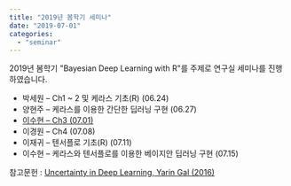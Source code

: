 ```yaml
---
title: "2019년 봄학기 세미나"
date: "2019-07-01"
categories:
  - "seminar"
---
```


2019년 봄학기 "Bayesian Deep Learning with R"를 주제로 연구실 세미나를 진행하였습니다.

* 박세원 – Ch1 ~ 2 및 케라스 기초(R) (06.24)
* 양현주 – 케라스를 이용한 간단한 딥러닝 구현 (06.27)
* [이수현 – Ch3 (07.01)](https://snubayes.org/wp-content/uploads/2019/07/ebb2a0ec9db4eca780ec9588-eb94a5eb9faceb8b9d-ec9db4ec8898ed9884.pdf)
* 이경원 – Ch4 (07.08)
* 이재귀 – 텐서플로 기초(R) (07.11)
* 이수현 – 케라스와 텐서플로를 이용한 베이지안 딥러닝 구현 (07.15)

참고문헌 : [Uncertainty in Deep Learning, Yarin Gal (2016)](http://mlg.eng.cam.ac.uk/yarin/thesis/thesis.pdf)